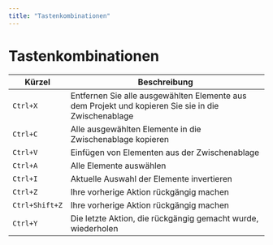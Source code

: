 ```yaml
---
title: "Tastenkombinationen"
---
```


# Tastenkombinationen

| Kürzel         | Beschreibung                                                                                        |
|----------------|-----------------------------------------------------------------------------------------------------|
| `Ctrl+X`       | Entfernen Sie alle ausgewählten Elemente aus dem Projekt und kopieren Sie sie in die Zwischenablage |
| `Ctrl+C`       | Alle ausgewählten Elemente in die Zwischenablage kopieren                                           |
| `Ctrl+V`       | Einfügen von Elementen aus der Zwischenablage                                                       |
| `Ctrl+A`       | Alle Elemente auswählen                                                                             |
| `Ctrl+I`       | Aktuelle Auswahl der Elemente invertieren                                                           |
| `Ctrl+Z`       | Ihre vorherige Aktion rückgängig machen                                                             |
| `Ctrl+Shift+Z` | Ihre vorherige Aktion rückgängig machen                                                             |
| `Ctrl+Y`       | Die letzte Aktion, die rückgängig gemacht wurde, wiederholen                                        |
